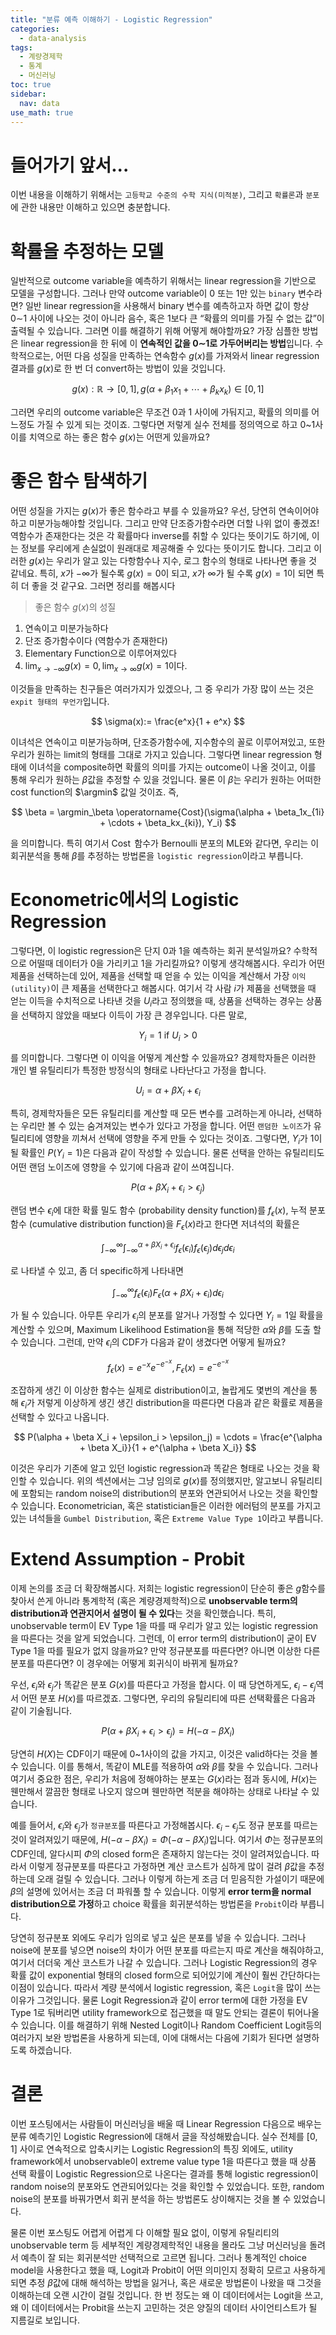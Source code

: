 ```yaml
---
title: "분류 예측 이해하기 - Logistic Regression"
categories:
  - data-analysis
tags:
  - 계량경제학
  - 통계
  - 머신러닝
toc: true
sidebar:
  nav: data
use_math: true
---
```


# 들어가기 앞서...

이번 내용을 이해하기 위해서는 `고등학교 수준의 수학 지식(미적분)`, 그리고 `확률론`과 `분포`에 관한 내용만 이해하고 있으면 충분합니다.

# 확률을 추정하는 모델

일반적으로 outcome variable을 예측하기 위해서는 linear regression을 기반으로 모델을 구성합니다. 그러나 만약 outcome variable이 0 또는 1만 있는 `binary` 변수라면? 일반 linear regression을 사용해서 binary 변수를 예측하고자 하면 값이 항상 0$\sim$1 사이에 나오는 것이 아니라 음수, 혹은 1보다 큰 “확률의 의미를 가질 수 없는 값”이 출력될 수 있습니다. 그러면 이를 해결하기 위해 어떻게 해야할까요? 가장 심플한 방법은 linear regression을 한 뒤에 이 **연속적인 값을 0$\sim$1로 가두어버리는 방법**입니다. 수학적으로는, 어떤 다음 성질을 만족하는 연속함수 $g(x)$를 가져와서 linear regression 결과를 $g(x)$로 한 번 더 convert하는 방법이 있을 것입니다.

$$
g(x): \mathbb{R}\to [0, 1], g(\alpha + \beta_1x_1 + \cdots + \beta_kx_k) \in [0, 1]
$$

그러면 우리의 outcome variable은 무조건 0과 1 사이에 가둬지고, 확률의 의미를 어느정도 가질 수 있게 되는 것이죠. 그렇다면 저렇게 실수 전체를 정의역으로 하고 0~1사이를 치역으로 하는 좋은 함수 $g(x)$는 어떤게 있을까요?

# 좋은 함수 탐색하기

어떤 성질을 가지는 $g(x)$가 좋은 함수라고 부를 수 있을까요? 우선, 당연히 연속이어야하고 미분가능해야할 것입니다. 그리고 만약 단조증가함수라면 더할 나위 없이 좋겠죠! 역함수가 존재한다는 것은 각 확률마다 inverse를 취할 수 있다는 뜻이기도 하기에, 이는 정보를 우리에게 손실없이 원래대로 제공해줄 수 있다는 뜻이기도 합니다. 그리고 이러한 $g(x)$는 우리가 알고 있는 다항함수나 지수, 로그 함수의 형태로 나타나면 좋을 것 같네요. 특히, $x$가 $-\infty$가 될수록 $g(x) = 0$이 되고, $x$가 $\infty$가 될 수록 $g(x) =1$이 되면 특히 더 좋을 것 같구요. 그러면 정리를 해봅시다

> 좋은 함수 $g(x)$의 성질

1. 연속이고 미분가능하다
2. 단조 증가함수이다 (역함수가 존재한다)
3. Elementary Function으로 이루어져있다
4. $\lim_{x\to-\infty}g(x) = 0, \lim_{x\to\infty}g(x) =1$이다.

이것들을 만족하는 친구들은 여러가지가 있겠으나, 그 중 우리가 가장 많이 쓰는 것은 `expit 형태의 무언가`입니다.

$$
\sigma(x):= \frac{e^x}{1 + e^x}
$$

이녀석은 연속이고 미분가능하며, 단조증가함수에, 지수함수의 꼴로 이루어져있고, 또한 우리가 원하는 limit의 형태를 그대로 가지고 있습니다. 그렇다면 linear regression 형태에 이녀석을 composite하면 확률의 의미를 가지는 outcome이 나올 것이고, 이를 통해 우리가 원하는 $\beta$값을 추정할 수 있을 것입니다. 물론 이 $\beta$는 우리가 원하는 어떠한 cost function의 $\argmin$ 값일 것이죠. 즉,

$$
\beta = \argmin_\beta \operatorname{Cost}(\sigma(\alpha + \beta_1x_{1i} + \cdots + \beta_kx_{ki}), Y_i)
$$

을 의미합니다. 특히 여기서 $\operatorname{Cost}$ 함수가 Bernoulli 분포의 MLE와 같다면, 우리는 이 회귀분석을 통해 $\beta$를 추정하는 방법론을 `logistic regression`이라고 부릅니다.

# Econometric에서의 Logistic Regression

그렇다면, 이 logistic regression은 단지 0과 1을 예측하는 회귀 분석일까요? 수학적으로 어떨때 데이터가 0을 가리키고 1을 가리킬까요? 이렇게 생각해봅시다. 우리가 어떤 제품을 선택하는데 있어, 제품을 선택할 때 얻을 수 있는 이익을 계산해서 가장 `이익(utility)`이 큰 제품을 선택한다고 해봅시다. 여기서 각 사람 $i$가 제품을 선택했을 때 얻는 이득을 수치적으로 나타낸 것을 $U_{i}$라고 정의했을 때, 상품을 선택하는 경우는 상품을 선택하지 않았을 때보다 이득이 가장 큰 경우입니다. 다른 말로,

$$
Y_i = 1\text{ if }U_i > 0
$$

를 의미합니다. 그렇다면 이 이익을 어떻게 계산할 수 있을까요? 경제학자들은 이러한 개인 별 유틸리티가 특정한 방정식의 형태로 나타난다고 가정을 합니다.

$$
U_{i} = \alpha + \beta X_i+\epsilon_{i}
$$

특히, 경제학자들은 모든 유틸리티를 계산할 때 모든 변수를 고려하는게 아니라, 선택하는 우리만 볼 수 있는 숨겨져있는 변수가 있다고 가정을 합니다. 어떤 `랜덤한 노이즈`가 유틸리티에 영향을 끼쳐서 선택에 영향을 주게 만들 수 있다는 것이죠. 그렇다면, $Y_i$가 1이 될 확률인 $P(Y_i = 1)$은 다음과 같이 작성할 수 있습니다. 물론 선택을 안하는 유틸리티도 어떤 랜덤 노이즈에 영향을 수 있기에 다음과 같이 쓰여집니다.

$$
P(\alpha + \beta X_i + \epsilon_{i} > \epsilon_j)
$$

랜덤 변수 $\epsilon_i$에 대한 확률 밀도 함수 (probability density function)를 $f_\epsilon(x)$, 누적 분포 함수 (cumulative distribution function)을 $F_\epsilon(x)$라고 한다면 저녀석의 확률은

$$
\int_{-\infty}^{\infty}\int_{-\infty}^{\alpha + \beta X_i + \epsilon_i}f_\epsilon(\epsilon_i)f_\epsilon(\epsilon_j)d\epsilon_j d\epsilon_i
$$

로 나타낼 수 있고, 좀 더 specific하게 나타내면

$$
\int_{-\infty}^{\infty}f_\epsilon(\epsilon_i)F_\epsilon(\alpha + \beta X_i + \epsilon_i)d\epsilon_i
$$

가 될 수 있습니다. 아무튼 우리가 $\epsilon_i$의 분포를 알거나 가정할 수 있다면 $Y_i = 1$일 확률을 계산할 수 있으며, Maximum Likelihood Estimation을 통해 적당한 $\alpha$와 $\beta$를 도출 할 수 있습니다. 그런데, 만약 $\epsilon_i$의 CDF가 다음과 같이 생겼다면 어떻게 될까요?

$$
f_\epsilon(x) = e^{-x}e^{-e^{-x}}, F_\epsilon(x) = e^{-e^{-x}}
$$

조잡하게 생긴 이 이상한 함수는 실제로 distribution이고, 놀랍게도 몇번의 계산을 통해 $\epsilon_i$가 저렇게 이상하게 생긴 생긴 distribution을 따른다면 다음과 같은 확률로 제품을 선택할 수 있다고 나옵니다.

$$
P(\alpha + \beta X_i + \epsilon_i > \epsilon_j) = \cdots = \frac{e^{\alpha + \beta X_i}}{1 + e^{\alpha + \beta X_i}}
$$

이것은 우리가 기존에 알고 있던 logistic regression과 똑같은 형태로 나오는 것을 확인할 수 있습니다. 위의 섹션에서는 그냥 임의로 $g(x)$를 정의했지만, 알고보니 유틸리티에 포함되는 random noise의 distribution의 분포와 연관되어서 나오는 것을 확인할 수 있습니다. Econometrician, 혹은 statistician들은 이러한 에러텀의 분포를 가지고 있는 녀석들을 `Gumbel Distribution`, 혹은 `Extreme Value Type 1`이라고 부릅니다.

# Extend Assumption - Probit

이제 논의를 조금 더 확장해봅시다. 저희는 logistic regression이 단순히 좋은 $g$함수를 찾아서 쓴게 아니라 통계학적 (혹은 계량경제학적)으로 **unobservable term의 distribution과 연관지어서 설명이 될 수 있다**는 것을 확인했습니다. 특히, unobservable term이 EV Type 1을 따를 때 우리가 알고 있는 logistic regression을 따른다는 것을 알게 되었습니다. 그런데, 이 error term의 distribution이 굳이 EV Type 1을 따를 필요가 없지 않을까요? 만약 정규분포를 따른다면? 아니면 이상한 다른 분포를 따른다면? 이 경우에는 어떻게 회귀식이 바뀌게 될까요?

우선, $\epsilon_i$와 $\epsilon_j$가 똑같은 분포 $G(x)$를 따른다고 가정을 합시다. 이 때 당연하게도, $\epsilon_i - \epsilon_j$역서 어떤 분포 $H(x)$를 따르겠죠. 그렇다면, 우리의 유틸리티에 따른 선택확률은 다음과 같이 기술됩니다.

$$
P(\alpha + \beta X_i + \epsilon_{i} > \epsilon_j) = H(-\alpha - \beta X_i)
$$

당연히 $H(X)$는 CDF이기 때문에 0~1사이의 값을 가지고, 이것은 valid하다는 것을 볼 수 있습니다. 이를 통해서, 똑같이 MLE를 적용하여 $\alpha$와 $\beta$를 찾을 수 있습니다. 그러나 여기서 중요한 점은, 우리가 처음에 정해야하는 분포는 $G(x)$라는 점과 동시에, $H(x)$는 웬만해서 깔끔한 형태로 나오지 않으며 웬만하면 적분을 해야하는 상태로 나타날 수 있습니다.

예를 들어서, $\epsilon_i$와 $\epsilon_j$가 `정규분포`를 따른다고 가정해봅시다. $\epsilon_i - \epsilon_j$도 정규 분포를 따르는 것이 알려져있기 때문에, $H(-\alpha - \beta X_i) = \Phi(-\alpha - \beta X_i)$입니다. 여기서 $\Phi$는 정규분포의 CDF인데, 알다시피 $\Phi$의 closed form은 존재하지 않는다는 것이 알려져있습니다. 따라서 이렇게 정규분포를 따른다고 가정하면 계산 코스트가 심하게 많이 걸려 $\beta$값을 추정하는데 오래 걸릴 수 있습니다. 그러나 이렇게 하는게 조금 더 믿음직한 가설이기 때문에 $\beta$의 설명에 있어서는 조금 더 파워풀 할 수 있습니다. 이렇게 **error term을 normal distribution으로 가정**하고 choice 확률을 회귀분석하는 방법론을 `Probit`이라 부릅니다.

당연히 정규분포 외에도 우리가 임의로 넣고 싶은 분포를 넣을 수 있습니다. 그러나 noise에 분포를 넣으면 noise의 차이가 어떤 분포를 따르는지 따로 계산을 해줘야하고, 여기서 더더욱 계산 코스트가 나갈 수 있습니다. 그러나 Logistic Regression의 경우 확률 값이 exponential 형태의 closed form으로 되어있기에 계산이 훨씬 간단하다는 이점이 있습니다. 따라서 계량 분석에서 logistic regression, 혹은 `Logit`을 많이 쓰는 이유가 그것입니다. 물론 Logit Regression과 같이 error term에 대한 가정을 EV Type 1로 둬버리면 utility framework으로 접근했을 때 말도 안되는 결론이 튀어나올 수 있습니다. 이를 해결하기 위해 Nested Logit이나 Random Coefficient Logit등의 여러가지 보완 방법론을 사용하게 되는데, 이에 대해서는 다음에 기회가 된다면 설명하도록 하겠습니다.

# 결론

이번 포스팅에서는 사람들이 머신러닝을 배울 때 Linear Regression 다음으로 배우는 분류 예측기인 Logistic Regression에 대해서 글을 작성해봤습니다. 실수 전체를 [0, 1] 사이로 연속적으로 압축시키는 Logistic Regression의 특징 외에도, utility framework에서 unobservable이 extreme value type 1을 따른다고 했을 때 상품 선택 확률이 Logistic Regression으로 나온다는 결과를 통해 logistic regression이 random noise의 분포와도 연관되어있다는 것을 확인할 수 있었습니다. 또한, random noise의 분포를 바꿔가면서 회귀 분석을 하는 방법론도 상이해지는 것을 볼 수 있었습니다.

물론 이번 포스팅도 어렵게 어렵게 다 이해할 필요 없이, 이렇게 유틸리티의 unobservable term 등 세부적인 계량경제학적인 내용을 몰라도 그냥 머신러닝을 돌려서 예측이 잘 되는 회귀분석만 선택적으로 고르면 됩니다. 그러나 통계적인 choice model을 사용한다고 했을 때, Logit과 Probit이 어떤 의미인지 정확히 모르고 사용하게 되면 추정 $\beta$값에 대해 해석하는 방법을 잃거나, 혹은 새로운 방법론이 나왔을 때 그것을 이해하는데 오랜 시간이 걸릴 것입니다. 한 번 정도는 왜 이 데이터에서는 Logit을 쓰고, 왜 이 데이터에서는 Probit을 쓰는지 고민하는 것은 양질의 데이터 사이언티스트가 될 지름길로 보입니다.
